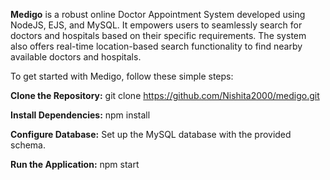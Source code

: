 **Medigo** is a robust online Doctor Appointment System developed using NodeJS, EJS, and MySQL. It empowers users to seamlessly search for doctors and hospitals based on their specific requirements. The system also offers real-time location-based search functionality to find nearby available doctors and hospitals.



To get started with Medigo, follow these simple steps:

**Clone the Repository:** git clone https://github.com/Nishita2000/medigo.git

**Install Dependencies:** npm install

**Configure Database:** Set up the MySQL database with the provided schema.

**Run the Application:** npm start

